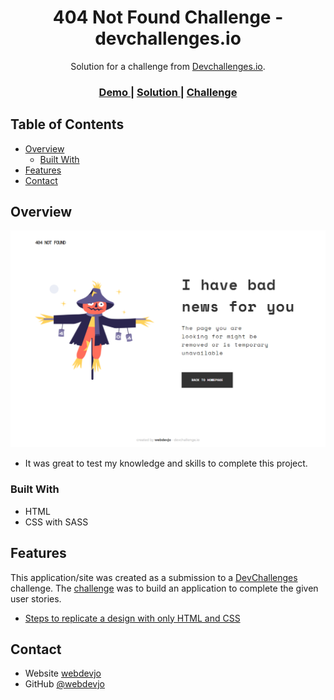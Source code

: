 <!-- Please update value in the {}  -->

<h1 align="center">404 Not Found Challenge - devchallenges.io</h1>

<div align="center">
   Solution for a challenge from  <a href="http://devchallenges.io" target="_blank">Devchallenges.io</a>.
</div>

<div align="center">
  <h3>
    <a href="https://webdevjo-404notfound.netlify.app">
      Demo
    </a>
    <span> | </span>
    <a href="https://devchallenges.io/solutions/q7BG5prT8amTJcOhtXdt">
      Solution
    </a>
    <span> | </span>
    <a href="https://devchallenges.io/challenges/wBunSb7FPrIepJZAg0sY">
      Challenge
    </a>
  </h3>
</div>

<!-- TABLE OF CONTENTS -->

## Table of Contents

- [Overview](#overview)
  - [Built With](#built-with)
- [Features](#features)
- [Contact](#contact)

<!-- OVERVIEW -->

## Overview

![screenshot](./assets/images/404notfound-preview.png)

- It was great to test my knowledge and skills to complete this project.

### Built With

<!-- This section should list any major frameworks that you built your project using. Here are a few examples.-->

- HTML
- CSS with SASS

## Features

<!-- List the features of your application or follow the template. Don't share the figma file here :) -->

This application/site was created as a submission to a [DevChallenges](https://devchallenges.io/challenges) challenge. The [challenge](https://devchallenges.io/challenges/wBunSb7FPrIepJZAg0sY) was to build an application to complete the given user stories.


<!-- This section should list any articles or add-ons/plugins that helps you to complete the project. This is optional but it will help you in the future. For exmpale -->

- [Steps to replicate a design with only HTML and CSS](https://devchallenges-blogs.web.app/how-to-replicate-design/)

## Contact

- Website [webdevjo](https://webdevjo.github.io)
- GitHub [@webdevjo](https://github.com/webdevjo})

